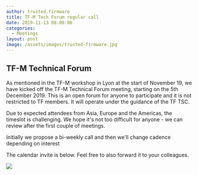 ```yaml
---
author: trusted.firmware
title: TF-M Tech Forum regular call
date: 2019-11-13 08:00:00
categories:
  - Meetings
layout: post
image: /assets/images/trusted-firmware.jpg
---
```

## TF-M Technical Forum

As mentioned in the TF-M workshop in Lyon at the start of November 19, we have kicked off the TF-M Technical Forum meeting, starting on the 5th December 2019. This is an open forum for anyone to participate and it is not restricted to TF members. It will operate under the guidance of the TF TSC.

Due to expected attendees from Asia, Europe and the Americas, the timeslot is challenging. We hope it's not too difficult for anyone - we can review after the first couple of meetings.

Initially we propose a bi-weekly call and then we'll change cadence depending on interest

The calendar invite is below. Feel free to also forward it to your colleagues.

<a target="_blank" href="https://calendar.google.com/event?action=TEMPLATE&amp;tmeid=MjBzbGowM2FwbG4wZ3BqY21zamNndGdrZ3UgYmlsbC5mbGV0Y2hlckBsaW5hcm8ub3Jn&amp;tmsrc=bill.fletcher%40linaro.org"><img border="0" src="https://www.google.com/calendar/images/ext/gc_button1_en-GB.gif"></a>

